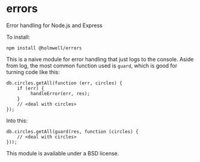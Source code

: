 # errors
Error handling for Node.js and Express

To install:

    npm install @holmwell/errors

This is a naive module for error handling that just logs
to the console. Aside from log, the most common function
used is `guard`, which is good for turning code like this:

    db.circles.getAll(function (err, circles) {
        if (err) {
             handleError(err, res);
        }
        // <deal with circles>
    });

Into this:

    db.circles.getAll(guard(res, function (circles) {
        // <deal with circles>
    }));

This module is available under a BSD license.